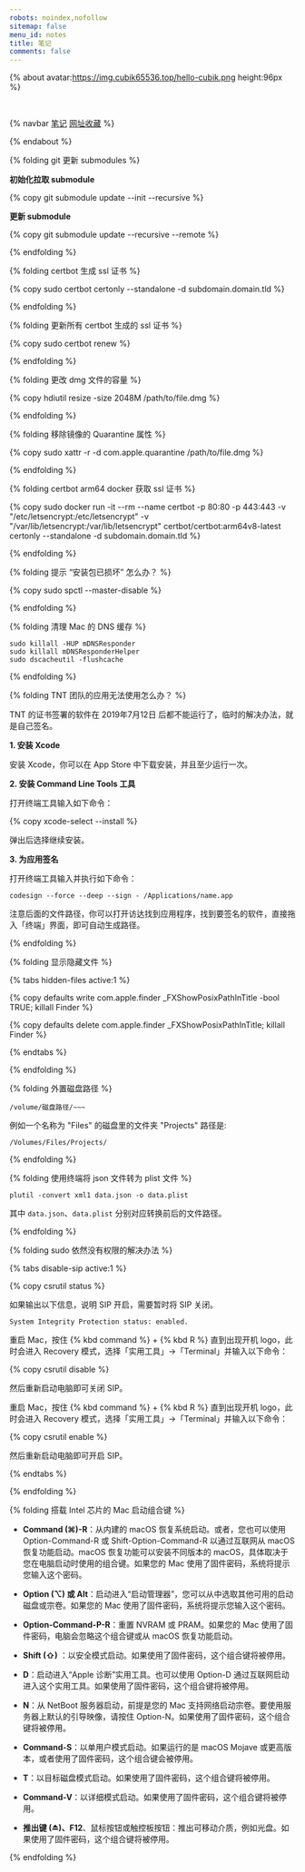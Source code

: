 ```yaml
---
robots: noindex,nofollow
sitemap: false
menu_id: notes
title: 笔记
comments: false
---
```


{% about avatar:https://img.cubik65536.top/hello-cubik.png height:96px %}

<br/>

{% navbar [笔记](/notes/) [网址收藏](/notes/bookmarks/) %}

{% endabout %}

{% folding git 更新 submodules %}

**初始化拉取 submodule**

{% copy git submodule update --init --recursive %}

**更新 submodule**

{% copy git submodule update --recursive --remote %}

{% endfolding %}

{% folding certbot 生成 ssl 证书 %}

{% copy sudo certbot certonly --standalone -d subdomain.domain.tld %}

{% endfolding %}

{% folding 更新所有 certbot 生成的 ssl 证书 %}

{% copy sudo certbot renew %}

{% endfolding %}

{% folding 更改 dmg 文件的容量 %}

{% copy hdiutil resize -size 2048M /path/to/file.dmg %}

{% endfolding %}

{% folding 移除镜像的 Quarantine 属性 %}

{% copy sudo xattr -r -d com.apple.quarantine /path/to/file.dmg %}

{% endfolding %}

{% folding certbot arm64 docker 获取 ssl 证书 %}

{% copy sudo docker run -it --rm --name certbot -p 80:80 -p 443:443 -v "/etc/letsencrypt:/etc/letsencrypt" -v "/var/lib/letsencrypt:/var/lib/letsencrypt" certbot/certbot:arm64v8-latest certonly --standalone -d subdomain.domain.tld %}

{% endfolding %}

{% folding 提示 “安装包已损坏” 怎么办？ %}

{% copy sudo spctl --master-disable %}

{% endfolding %}

{% folding 清理 Mac 的 DNS 缓存 %}

```
sudo killall -HUP mDNSResponder
sudo killall mDNSResponderHelper
sudo dscacheutil -flushcache
```

{% endfolding %}


{% folding TNT 团队的应用无法使用怎么办？ %}

TNT 的证书签署的软件在 2019年7月12日 后都不能运行了，临时的解决办法，就是自己签名。

**1. 安装 Xcode**

安装 Xcode，你可以在 App Store 中下载安装，并且至少运行一次。

**2. 安装 Command Line Tools 工具**

打开终端工具输入如下命令：

{% copy xcode-select --install %}

弹出后选择继续安装。

**3. 为应用签名**

打开终端工具输入并执行如下命令：

```
codesign --force --deep --sign - /Applications/name.app
```

注意后面的文件路径，你可以打开访达找到应用程序，找到要签名的软件，直接拖入「终端」界面，即可自动生成路径。


{% endfolding %}


{% folding 显示隐藏文件 %}

{% tabs hidden-files active:1 %}

<!-- tab 显示 -->

{% copy defaults write com.apple.finder _FXShowPosixPathInTitle -bool TRUE; killall Finder %}

<!-- endtab -->

<!-- tab 隐藏 -->

{% copy defaults delete com.apple.finder _FXShowPosixPathInTitle; killall Finder %}

<!-- endtab -->

{% endtabs %}

{% endfolding %}

{% folding 外置磁盘路径 %}

```
/volume/磁盘路径/~~~
```
例如一个名称为 "Files" 的磁盘里的文件夹 "Projects" 路径是:
```
/Volumes/Files/Projects/
```

{% endfolding %}

{% folding 使用终端将 json 文件转为 plist 文件 %}

```
plutil -convert xml1 data.json -o data.plist
```

其中 `data.json`、`data.plist` 分别对应转换前后的文件路径。

{% endfolding %}

{% folding sudo 依然没有权限的解决办法 %}

{% tabs disable-sip active:1 %}

<!-- tab 查询 SIP 状态 -->

{% copy csrutil status %}

如果输出以下信息，说明 SIP 开启，需要暂时将 SIP 关闭。

```
System Integrity Protection status: enabled.
```

<!-- endtab -->

<!-- tab 关闭 SIP -->

重启 Mac，按住 {% kbd command %} + {% kbd R %} 直到出现开机 logo，此时会进入 Recovery 模式，选择「实用工具」->「Terminal」并输入以下命令：

{% copy csrutil disable %}

然后重新启动电脑即可关闭 SIP。

<!-- endtab -->

<!-- tab 开启 SIP -->

重启 Mac，按住 {% kbd command %} + {% kbd R %} 直到出现开机 logo，此时会进入 Recovery 模式，选择「实用工具」->「Terminal」并输入以下命令：

{% copy csrutil enable %}

然后重新启动电脑即可开启 SIP。

<!-- endtab -->

{% endtabs %}

{% endfolding %}


{% folding 搭载 Intel 芯片的 Mac 启动组合键 %}

- **Command (⌘)-R**：从内建的 macOS 恢复系统启动。或者，您也可以使用 Option-Command-R 或 Shift-Option-Command-R 以通过互联网从 macOS 恢复功能启动。macOS 恢复功能可以安装不同版本的 macOS，具体取决于您在电脑启动时使用的组合键。如果您的 Mac 使用了固件密码，系统将提示您输入这个密码。

- **Option (⌥) 或 Alt**：启动进入“启动管理器”，您可以从中选取其他可用的启动磁盘或宗卷。如果您的 Mac 使用了固件密码，系统将提示您输入这个密码。

- **Option-Command-P-R**：重置 NVRAM 或 PRAM。如果您的 Mac 使用了固件密码，电脑会忽略这个组合键或从 macOS 恢复功能启动。

- **Shift (⇧)** ：以安全模式启动。如果使用了固件密码，这个组合键将被停用。

- **D**：启动进入“Apple 诊断”实用工具。也可以使用 Option-D 通过互联网启动进入这个实用工具。如果使用了固件密码，这个组合键将被停用。

- **N**：从 NetBoot 服务器启动，前提是您的 Mac 支持网络启动宗卷。要使用服务器上默认的引导映像，请按住 Option-N。如果使用了固件密码，这个组合键将被停用。

- **Command-S**：以单用户模式启动。如果运行的是 macOS Mojave 或更高版本，或者使用了固件密码，这个组合键会被停用。

- **T**：以目标磁盘模式启动。如果使用了固件密码，这个组合键将被停用。

- **Command-V**：以详细模式启动。如果使用了固件密码，这个组合键将被停用。

- **推出键 (⏏)、F12**、鼠标按钮或触控板按钮：推出可移动介质，例如光盘。如果使用了固件密码，这个组合键将被停用。

{% endfolding %}
